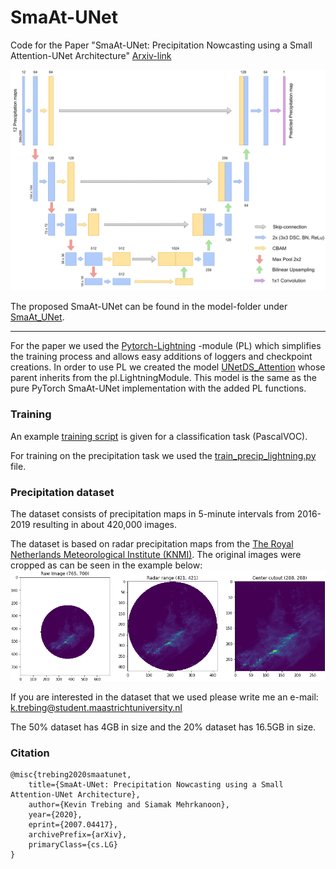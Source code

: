# SmaAt-UNet
Code for the Paper "SmaAt-UNet: Precipitation Nowcasting using a Small Attention-UNet Architecture" [Arxiv-link](https://arxiv.org/abs/2007.04417)

![SmaAt-UNet](SmaAt-UNet.png)

The proposed SmaAt-UNet can be found in the model-folder under [SmaAt_UNet](models/SmaAt_UNet.py).

---
For the paper we used the [Pytorch-Lightning](https://github.com/PyTorchLightning/pytorch-lightning) -module (PL) which simplifies the training process and allows easy additions of loggers and checkpoint creations.
In order to use PL we created the model [UNetDS_Attention](models/unet_precip_regression_lightning.py) whose parent inherits from the pl.LightningModule. This model is the same as the pure PyTorch SmaAt-UNet implementation with the added PL functions.

### Training
An example [training script](train_SmaAtUNet.py) is given for a classification task (PascalVOC).

For training on the precipitation task we used the [train_precip_lightning.py](train_precip_lightning.py) file. 

### Precipitation dataset
The dataset consists of precipitation maps in 5-minute intervals from 2016-2019 resulting in about 420,000 images.

The dataset is based on radar precipitation maps from the [The Royal Netherlands Meteorological Institute (KNMI)](https://www.knmi.nl/over-het-knmi/about).
The original images were cropped as can be seen in the example below:
![Precip cutout](Precipitation%20map%20Cutout.png)

If you are interested in the dataset that we used please write me an e-mail: k.trebing@student.maastrichtuniversity.nl

The 50% dataset has 4GB in size and the 20% dataset has 16.5GB in size.
### Citation   
```
@misc{trebing2020smaatunet,
    title={SmaAt-UNet: Precipitation Nowcasting using a Small Attention-UNet Architecture},
    author={Kevin Trebing and Siamak Mehrkanoon},
    year={2020},
    eprint={2007.04417},
    archivePrefix={arXiv},
    primaryClass={cs.LG}
}
```   
